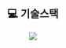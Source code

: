 <div align="center">
  <h2>💻 기술스택</h2>
  <img src="https://img.shields.io/badge/React-#61DAFB?style=for-the-badge&logo=React&logoColor=white">
</div>
